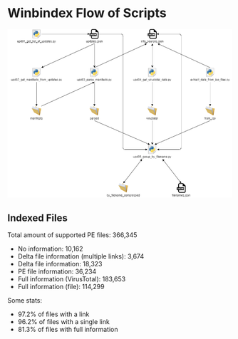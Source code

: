 # Winbindex Flow of Scripts

![winbindex-scripts-flow.png](winbindex-scripts-flow.png)

## Indexed Files

<!--FileStats-->
Total amount of supported PE files: 366,345

* No information: 10,162
* Delta file information (multiple links): 3,674
* Delta file information: 18,323
* PE file information: 36,234
* Full information (VirusTotal): 183,653
* Full information (file): 114,299

Some stats:

* 97.2% of files with a link
* 96.2% of files with a single link
* 81.3% of files with full information
<!--/FileStats-->
